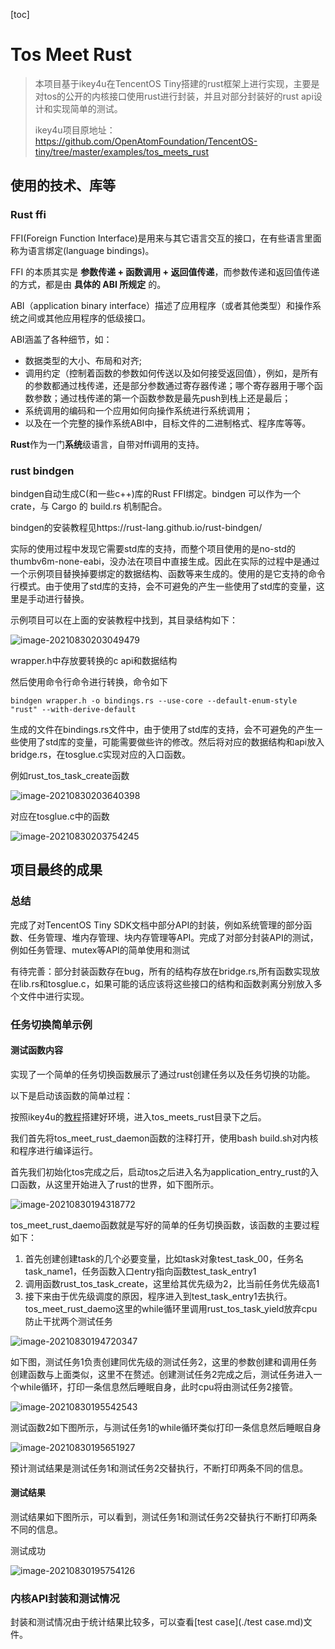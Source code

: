 [toc]

#  Tos Meet Rust

> 本项目基于ikey4u在TencentOS Tiny搭建的rust框架上进行实现，主要是对tos的公开的内核接口使用rust进行封装，并且对部分封装好的rust api设计和实现简单的测试。
>
> ikey4u项目原地址：https://github.com/OpenAtomFoundation/TencentOS-tiny/tree/master/examples/tos_meets_rust

## 使用的技术、库等

### Rust ffi

FFI(Foreign Function Interface)是用来与其它语言交互的接口，在有些语言里面称为语言绑定(language bindings)。

FFI 的本质其实是 **参数传递 + 函数调用 + 返回值传递**，而参数传递和返回值传递的方式，都是由 **具体的 ABI 所规定** 的。

ABI（application binary interface）描述了应用程序（或者其他类型）和操作系统之间或其他应用程序的低级接口。

ABI涵盖了各种细节，如：

- 数据类型的大小、布局和对齐;
- 调用约定（控制着函数的参数如何传送以及如何接受返回值），例如，是所有的参数都通过栈传递，还是部分参数通过寄存器传递；哪个寄存器用于哪个函数参数；通过栈传递的第一个函数参数是最先push到栈上还是最后；
- 系统调用的编码和一个应用如何向操作系统进行系统调用；
- 以及在一个完整的操作系统ABI中，目标文件的二进制格式、程序库等等。

**Rust**作为一门**系统**级语言，自带对ffi调用的支持。

### rust bindgen

bindgen自动生成C(和一些c++)库的Rust FFI绑定。bindgen 可以作为一个 crate，与 Cargo 的 build.rs 机制配合。

bindgen的安装教程见https://rust-lang.github.io/rust-bindgen/

实际的使用过程中发现它需要std库的支持，而整个项目使用的是no-std的thumbv6m-none-eabi，没办法在项目中直接生成。因此在实际的过程中是通过一个示例项目替换掉要绑定的数据结构、函数等来生成的。使用的是它支持的命令行模式。由于使用了std库的支持，会不可避免的产生一些使用了std库的变量，这里是手动进行替换。

示例项目可以在上面的安装教程中找到，其目录结构如下：

![image-20210830203049479](image/image-20210830203049479.png)

wrapper.h中存放要转换的c api和数据结构

然后使用命令行命令进行转换，命令如下

```
bindgen wrapper.h -o bindings.rs --use-core --default-enum-style "rust" --with-derive-default
```

生成的文件在bindings.rs文件中，由于使用了std库的支持，会不可避免的产生一些使用了std库的变量，可能需要做些许的修改。然后将对应的数据结构和api放入bridge.rs，在tosglue.c实现对应的入口函数。

例如rust_tos_task_create函数

![image-20210830203640398](image/image-20210830203640398.png)

对应在tosglue.c中的函数

![image-20210830203754245](image/image-20210830203754245.png)

## 项目最终的成果

### 总结

完成了对TencentOS Tiny SDK文档中部分API的封装，例如系统管理的部分函数、任务管理、堆内存管理、块内存管理等API。完成了对部分封装API的测试，例如任务管理、mutex等API的简单使用和测试

有待完善：部分封装函数存在bug，所有的结构存放在bridge.rs,所有函数实现放在lib.rs和tosglue.c，如果可能的话应该将这些接口的结构和函数剥离分别放入多个文件中进行实现。

### 任务切换简单示例

#### 测试函数内容

实现了一个简单的任务切换函数展示了通过rust创建任务以及任务切换的功能。

以下是启动该函数的简单过程：

按照ikey4u的[教程](https://github.com/OpenAtomFoundation/TencentOS-tiny/tree/master/examples/tos_meets_rust)搭建好环境，进入tos_meets_rust目录下之后。

我们首先将tos_meet_rust_daemon函数的注释打开，使用bash build.sh对内核和程序进行编译运行。

首先我们初始化tos完成之后，启动tos之后进入名为application_entry_rust的入口函数，从这里开始进入了rust的世界，如下图所示。

![image-20210830194318772](image/image-20210830194318772.png)

tos_meet_rust_daemo函数就是写好的简单的任务切换函数，该函数的主要过程如下：

1. 首先创建创建task的几个必要变量，比如task对象test_task_00，任务名task_name1，任务函数入口entry指向函数test_task_entry1
2. 调用函数rust_tos_task_create，这里给其优先级为2，比当前任务优先级高1
3. 接下来由于优先级调度的原因，程序进入到test_task_entry1去执行。tos_meet_rust_daemo这里的while循环里调用rust_tos_task_yield放弃cpu防止干扰两个测试任务

![image-20210830194720347](image/image-20210830194720347.png)

如下图，测试任务1负责创建同优先级的测试任务2，这里的参数创建和调用任务创建函数与上面类似，这里不在赘述。创建测试任务2完成之后，测试任务进入一个while循环，打印一条信息然后睡眠自身，此时cpu将由测试任务2接管。

![image-20210830195542543](image/image-20210830195542543.png)

测试函数2如下图所示，与测试任务1的while循环类似打印一条信息然后睡眠自身

![image-20210830195651927](image/image-20210830195651927.png)

预计测试结果是测试任务1和测试任务2交替执行，不断打印两条不同的信息。

#### 测试结果

测试结果如下图所示，可以看到，测试任务1和测试任务2交替执行不断打印两条不同的信息。

测试成功

![image-20210830195754126](image/image-20210830195754126.png)

### 内核API封装和测试情况

封装和测试情况由于统计结果比较多，可以查看[test case](./test case.md)文件。

